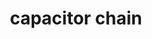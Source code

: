 ---
layout: post
title: "capacitor chain"
categories: [jewelry, found]
medium: "ceramic capacitors, electrical solder, wire"
image: /assets/images/capacitor-necklace/necklace.jpg
images: 'images/capacitor-necklace'
permalink: /caps/
---